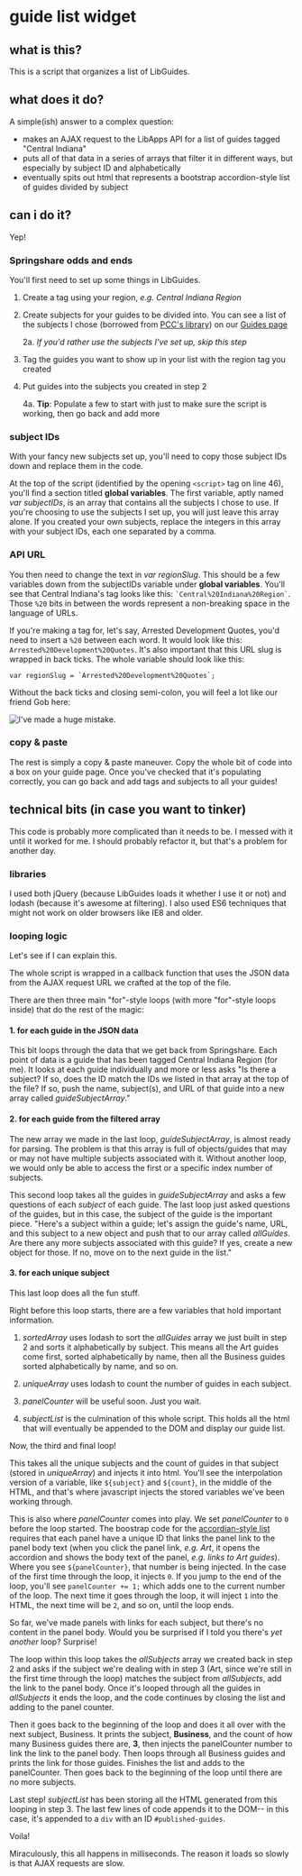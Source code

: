 # guide list widget

## what is this?

This is a script that organizes a list of LibGuides. 

## what does it do?

A simple(ish) answer to a complex question:

- makes an AJAX request to the LibApps API for a list of guides tagged "Central Indiana"
- puts all of that data in a series of arrays that filter it in different ways, but especially by subject ID and alphabetically
- eventually spits out html that represents a bootstrap accordion-style list of guides divided by subject

## can i do it?

Yep!

### Springshare odds and ends

You'll first need to set up some things in LibGuides.

1. Create a tag using your region, *e.g. Central Indiana Region*
2. Create subjects for your guides to be divided into. You can see a list of the subjects I chose (borrowed from [PCC's library](http://guides.pcc.edu)) on our [Guides page](http://library.ivytech.edu/central-indiana/guides)
	
	2a. *If you'd rather use the subjects I've set up, skip this step*
3. Tag the guides you want to show up in your list with the region tag you created
4. Put guides into the subjects you created in step 2
	
	4a. **Tip**: Populate a few to start with just to make sure the script is working, then go back and add more

### subject IDs

With your fancy new subjects set up, you'll need to copy those subject IDs down and replace them in the code.

At the top of the script (identified by the opening `<script>` tag on line 46), you'll find a section titled **global variables**. The first variable, aptly named *var subjectIDs*, is an array that contains all the subjects I chose to use. If you're choosing to use the subjects I set up, you will just leave this array alone. If you created your own subjects, replace the integers in this array with your subject IDs, each one separated by a comma.

### API URL

You then need to change the text in *var regionSlug*. This should be a few variables down from the subjectIDs variable under **global variables**. You'll see that Central Indiana's tag looks like this: `` `Central%20Indiana%20Region` ``. Those `%20` bits in between the words represent a non-breaking space in the language of URLs. 

If you're making a tag for, let's say, Arrested Development Quotes, you'd need to insert a `%20` between each word. It would look like this: `Arrested%20Development%20Quotes`. It's also important that this URL slug is wrapped in back ticks. The whole variable should look like this:

``var regionSlug = `Arrested%20Development%20Quotes`; ``

Without the back ticks and closing semi-colon, you will feel a lot like our friend Gob here:

![I've made a huge mistake.](https://media.giphy.com/media/9jObH9PkVPTyM/giphy.gif "Huge Mistake")

### copy & paste

The rest is simply a copy & paste maneuver. Copy the whole bit of code into a box on your guide page. Once you've checked that it's populating correctly, you can go back and add tags and subjects to all your guides!

## technical bits (in case you want to tinker)

This code is probably more complicated than it needs to be. I messed with it until it worked for me. I should probably refactor it, but that's a problem for another day.

### libraries

I used both jQuery (because LibGuides loads it whether I use it or not) and lodash (because it's awesome at filtering). I also used ES6 techniques that might not work on older browsers like IE8 and older.

### looping logic

Let's see if I can explain this.

The whole script is wrapped in a callback function that uses the JSON data from the AJAX request URL we crafted at the top of the file. 

There are then three main "for"-style loops (with more "for"-style loops inside) that do the rest of the magic:

#### 1. for each guide in the JSON data

This bit loops through the data that we get back from Springshare. Each point of data is a guide that has been tagged Central Indiana Region (for me). It looks at each guide individually and more or less asks "Is there a subject? If so, does the ID match the IDs we listed in that array at the top of the file? If so, push the name, subject(s), and URL of that guide into a new array called *guideSubjectArray*."

#### 2. for each guide from the filtered array

The new array we made in the last loop, *guideSubjectArray*, is almost ready for parsing. The problem is that this array is full of objects/guides that may or may not have multiple subjects associated with it. Without another loop, we would only be able to access the first or a specific index number of subjects. 

This second loop takes all the guides in *guideSubjectArray* and asks a few questions of each *subject* of each guide. The last loop just asked questions of the guides, but in this case, the subject of the guide is the important piece. "Here's a subject within a guide; let's assign the guide's name, URL, and this subject to a new object and push that to our array called *allGuides*. Are there any more subjects associated with this guide? If yes, create a new object for those. If no, move on to the next guide in the list."

#### 3. for each unique subject

This last loop does all the fun stuff. 

Right before this loop starts, there are a few variables that hold important information. 

1.  *sortedArray* uses lodash to sort the *allGuides* array we just built in step 2 and sorts it alphabetically by subject. This means all the Art guides come first, sorted alphabetically by name, then all the Business guides sorted alphabetically by name, and so on.

2. *uniqueArray* uses lodash to count the number of guides in each subject. 

3. *panelCounter* will be useful soon. Just you wait.

4.  *subjectList* is the culmination of this whole script. This holds all the html that will eventually be appended to the DOM and display our guide list.

Now, the third and final loop!

This takes all the unique subjects and the count of guides in that subject (stored in *uniqueArray*) and injects it into html. You'll see the interpolation version of a variable, like `${subject}` and `${count}`, in the middle of the HTML, and that's where javascript injects the stored variables we've been working through. 

This is also where *panelCounter* comes into play. We set *panelCounter* to `0` before the loop started. The boostrap code for the [accordian-style list](https://www.w3schools.com/bootstrap/bootstrap_collapse.asp) requires that each panel have a unique ID that links the panel link to the panel body text (when you click the panel link, *e.g. Art*, it opens the accordion and shows the body text of the panel, *e.g. links to Art guides*). Where you see `${panelCounter}`, that number is being injected. In the case of the first time through the loop, it injects `0`. If you jump to the end of the loop, you'll see `panelCounter += 1;` which adds one to the current number of the loop. The next time it goes through the loop, it will inject `1` into the HTML, the next time will be `2`, and so on, until the loop ends.

So far, we've made panels with links for each subject, but there's no content in the panel body. Would you be surprised if I told you there's *yet another* loop? Surprise!

The loop within this loop takes the *allSubjects* array we created back in step 2 and asks if the subject we're dealing with in step 3 (Art, since we're still in the first time through the loop) matches the subject from *allSubjects*, add the link to the panel body. Once it's looped through all the guides in *allSubjects* it ends the loop, and the code continues by closing the list and adding to the panel counter. 

Then it goes back to the beginning of the loop and does it all over with the next subject, Business. It prints the subject, **Business**, and the count of how many Business guides there are, **3**, then injects the panelCounter number to link the link to the panel body. Then loops through all Business guides and prints the link for those guides. Finishes the list and adds to the panelCounter. Then goes back to the beginning of the loop until there are no more subjects.

Last step! *subjectList* has been storing all the HTML generated from this looping in step 3. The last few lines of code appends it to the DOM-- in this case, it's appended to a `div` with an ID `#published-guides`. 

Voila!

Miraculously, this all happens in milliseconds. The reason it loads so slowly is that AJAX requests are slow.
